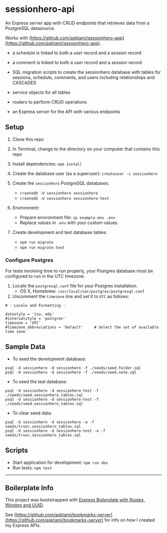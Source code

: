 # sessionhero-api

An Express server app with CRUD endpoints that retrieves data from a PostgreSQL datasource.

Works with [https://github.com/asktami/sessionhero-app](https://github.com/asktami/sessionhero-app).

- a schedule is linked to both a _user_ record and a _session_ record

- a comment is linked to both a _user_ record and a _session_ record

- SQL migration scripts to create the sessionhero database with tables for sessions, schedule, comments, and users including relationships and CASCADES

- service objects for all tables

- routers to perform CRUD operations

- an Express server for the API with various endpoints

## Setup

1. Clone this repo
2. In Terminal, change to the directory on your computer that contains this repo
3. Install dependencies: `npm install`

4. Create the database user (as a superuser): `createuser -s sessionhero`

5. Create the `sessionhero` PostgreSQL databases:

   - `createdb -U sessionhero sessionhero`
   - `createdb -U sessionhero sessionhero-test`

6. Environment:

   - Prepare environment file: `cp example.env .env`
   - Replace values in `.env` with your custom values.

7. Create development and test database tables:
   - `npm run migrate`
   - `npm run migrate:test`

### Configure Postgres

For tests involving time to run properly, your Postgres database must be configured to run in the UTC timezone.

1. Locate the `postgresql.conf` file for your Postgres installation.
   - OS X, Homebrew: `/usr/local/var/postgres/postgresql.conf`
2. Uncomment the `timezone` line and set it to `UTC` as follows:

```
# - Locale and Formatting -

datestyle = 'iso, mdy'
#intervalstyle = 'postgres'
timezone = 'UTC'
#timezone_abbreviations = 'Default'     # Select the set of available time zone
```

## Sample Data

- To seed the development database:

```
psql -U sessionhero -d sessionhero -f ./seeds/seed.folder.sql
psql -U sessionhero -d sessionhero -f ./seeds/seed.note.sql
```

- To seed the test database:

```
psql -U sessionhero -d sessionhero-test -f ./seeds/seed.sessionhero_tables.sql
psql -U sessionhero -d sessionhero-test -f ./seeds/seed.sessionhero_tables.sql
```

- To clear seed data:

```
psql -U sessionhero -d sessionhero -a -f seeds/trunc.sessionhero_tables.sql
psql -U sessionhero -d sessionhero-test -a -f seeds/trunc.sessionhero_tables.sql
```

## Scripts

- Start application for development: `npm run dev`
- Run tests: `npm test`

---

## Boilerplate Info

This project was bootstrapped with [Express Boilerplate with Routes, Winston and UUID](https://github.com/asktami/express-boilerplate-routes).

See [https://github.com/asktami/bookmarks-server](https://github.com/asktami/bookmarks-server) for info on how I created my Express APIs.
